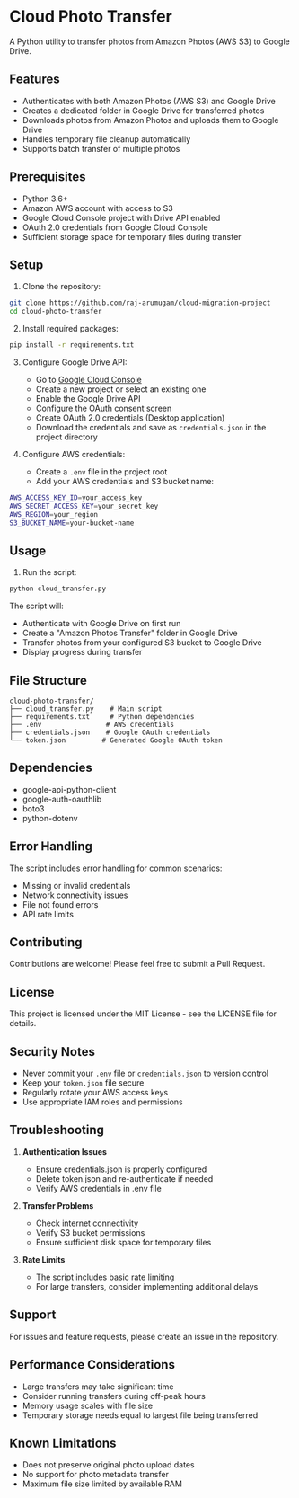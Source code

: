# Cloud Photo Transfer

A Python utility to transfer photos from Amazon Photos (AWS S3) to Google Drive.

## Features

- Authenticates with both Amazon Photos (AWS S3) and Google Drive
- Creates a dedicated folder in Google Drive for transferred photos
- Downloads photos from Amazon Photos and uploads them to Google Drive
- Handles temporary file cleanup automatically
- Supports batch transfer of multiple photos

## Prerequisites

- Python 3.6+
- Amazon AWS account with access to S3
- Google Cloud Console project with Drive API enabled
- OAuth 2.0 credentials from Google Cloud Console
- Sufficient storage space for temporary files during transfer

## Setup

1. Clone the repository:

```bash
git clone https://github.com/raj-arumugam/cloud-migration-project
cd cloud-photo-transfer
```

2. Install required packages:

```bash
pip install -r requirements.txt
```

3. Configure Google Drive API:
   - Go to [Google Cloud Console](https://console.cloud.google.com)
   - Create a new project or select an existing one
   - Enable the Google Drive API
   - Configure the OAuth consent screen
   - Create OAuth 2.0 credentials (Desktop application)
   - Download the credentials and save as `credentials.json` in the project directory

4. Configure AWS credentials:
   - Create a `.env` file in the project root
   - Add your AWS credentials and S3 bucket name:

```bash
AWS_ACCESS_KEY_ID=your_access_key
AWS_SECRET_ACCESS_KEY=your_secret_key
AWS_REGION=your_region
S3_BUCKET_NAME=your-bucket-name
```

## Usage

1. Run the script:

```bash
python cloud_transfer.py
```

The script will:
- Authenticate with Google Drive on first run
- Create a "Amazon Photos Transfer" folder in Google Drive
- Transfer photos from your configured S3 bucket to Google Drive
- Display progress during transfer

## File Structure

```
cloud-photo-transfer/
├── cloud_transfer.py    # Main script
├── requirements.txt     # Python dependencies
├── .env                # AWS credentials
├── credentials.json    # Google OAuth credentials
└── token.json         # Generated Google OAuth token
```

## Dependencies

- google-api-python-client
- google-auth-oauthlib
- boto3
- python-dotenv

## Error Handling

The script includes error handling for common scenarios:
- Missing or invalid credentials
- Network connectivity issues
- File not found errors
- API rate limits

## Contributing

Contributions are welcome! Please feel free to submit a Pull Request.

## License

This project is licensed under the MIT License - see the LICENSE file for details.

## Security Notes

- Never commit your `.env` file or `credentials.json` to version control
- Keep your `token.json` file secure
- Regularly rotate your AWS access keys
- Use appropriate IAM roles and permissions

## Troubleshooting

1. **Authentication Issues**
   - Ensure credentials.json is properly configured
   - Delete token.json and re-authenticate if needed
   - Verify AWS credentials in .env file

2. **Transfer Problems**
   - Check internet connectivity
   - Verify S3 bucket permissions
   - Ensure sufficient disk space for temporary files

3. **Rate Limits**
   - The script includes basic rate limiting
   - For large transfers, consider implementing additional delays

## Support

For issues and feature requests, please create an issue in the repository.

## Performance Considerations

- Large transfers may take significant time
- Consider running transfers during off-peak hours
- Memory usage scales with file size
- Temporary storage needs equal to largest file being transferred

## Known Limitations

- Does not preserve original photo upload dates
- No support for photo metadata transfer
- Maximum file size limited by available RAM

